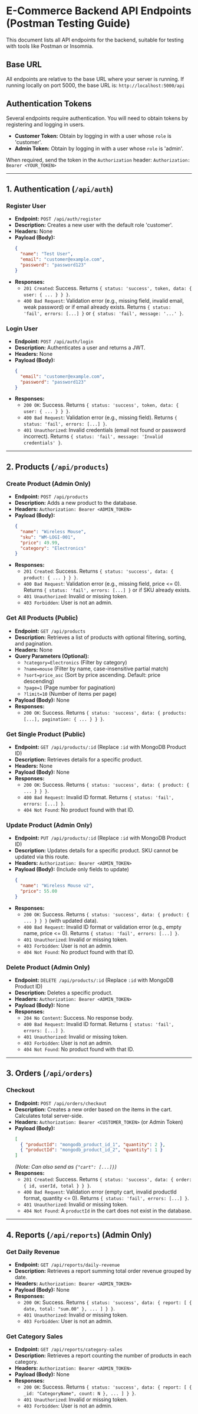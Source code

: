 # E-Commerce Backend API Endpoints (Postman Testing Guide)

This document lists all API endpoints for the backend, suitable for testing with tools like Postman or Insomnia.

## Base URL

All endpoints are relative to the base URL where your server is running. If running locally on port 5000, the base URL is: `http://localhost:5000/api`

## Authentication Tokens

Several endpoints require authentication. You will need to obtain tokens by registering and logging in users.

* **Customer Token:** Obtain by logging in with a user whose `role` is 'customer'.
* **Admin Token:** Obtain by logging in with a user whose `role` is 'admin'.

When required, send the token in the `Authorization` header:
`Authorization: Bearer <YOUR_TOKEN>`

---

## 1. Authentication (`/api/auth`)

### Register User

* **Endpoint:** `POST /api/auth/register`
* **Description:** Creates a new user with the default role 'customer'.
* **Headers:** None
* **Payload (Body):**
    ```json
    {
      "name": "Test User",
      "email": "customer@example.com",
      "password": "password123"
    }
    ```
* **Responses:**
    * `201 Created`: Success. Returns `{ status: 'success', token, data: { user: { ... } } }`.
    * `400 Bad Request`: Validation error (e.g., missing field, invalid email, weak password) or if email already exists. Returns `{ status: 'fail', errors: [...] }` or `{ status: 'fail', message: '...' }`.

### Login User

* **Endpoint:** `POST /api/auth/login`
* **Description:** Authenticates a user and returns a JWT.
* **Headers:** None
* **Payload (Body):**
    ```json
    {
      "email": "customer@example.com",
      "password": "password123"
    }
    ```
* **Responses:**
    * `200 OK`: Success. Returns `{ status: 'success', token, data: { user: { ... } } }`.
    * `400 Bad Request`: Validation error (e.g., missing field). Returns `{ status: 'fail', errors: [...] }`.
    * `401 Unauthorized`: Invalid credentials (email not found or password incorrect). Returns `{ status: 'fail', message: 'Invalid credentials' }`.

---

## 2. Products (`/api/products`)

### Create Product (Admin Only)

* **Endpoint:** `POST /api/products`
* **Description:** Adds a new product to the database.
* **Headers:** `Authorization: Bearer <ADMIN_TOKEN>`
* **Payload (Body):**
    ```json
    {
      "name": "Wireless Mouse",
      "sku": "WM-LOGI-001",
      "price": 49.99,
      "category": "Electronics"
    }
    ```
* **Responses:**
    * `201 Created`: Success. Returns `{ status: 'success', data: { product: { ... } } }`.
    * `400 Bad Request`: Validation error (e.g., missing field, price <= 0). Returns `{ status: 'fail', errors: [...] }` or if SKU already exists.
    * `401 Unauthorized`: Invalid or missing token.
    * `403 Forbidden`: User is not an admin.

### Get All Products (Public)

* **Endpoint:** `GET /api/products`
* **Description:** Retrieves a list of products with optional filtering, sorting, and pagination.
* **Headers:** None
* **Query Parameters (Optional):**
    * `?category=Electronics` (Filter by category)
    * `?name=mouse` (Filter by name, case-insensitive partial match)
    * `?sort=price_asc` (Sort by price ascending. Default: price descending)
    * `?page=1` (Page number for pagination)
    * `?limit=10` (Number of items per page)
* **Payload (Body):** None
* **Responses:**
    * `200 OK`: Success. Returns `{ status: 'success', data: { products: [...], pagination: { ... } } }`.

### Get Single Product (Public)

* **Endpoint:** `GET /api/products/:id` (Replace `:id` with MongoDB Product ID)
* **Description:** Retrieves details for a specific product.
* **Headers:** None
* **Payload (Body):** None
* **Responses:**
    * `200 OK`: Success. Returns `{ status: 'success', data: { product: { ... } } }`.
    * `400 Bad Request`: Invalid ID format. Returns `{ status: 'fail', errors: [...] }`.
    * `404 Not Found`: No product found with that ID.

### Update Product (Admin Only)

* **Endpoint:** `PUT /api/products/:id` (Replace `:id` with MongoDB Product ID)
* **Description:** Updates details for a specific product. SKU cannot be updated via this route.
* **Headers:** `Authorization: Bearer <ADMIN_TOKEN>`
* **Payload (Body):** (Include only fields to update)
    ```json
    {
      "name": "Wireless Mouse v2",
      "price": 55.00
    }
    ```
* **Responses:**
    * `200 OK`: Success. Returns `{ status: 'success', data: { product: { ... } } }` (with updated data).
    * `400 Bad Request`: Invalid ID format or validation error (e.g., empty name, price <= 0). Returns `{ status: 'fail', errors: [...] }`.
    * `401 Unauthorized`: Invalid or missing token.
    * `403 Forbidden`: User is not an admin.
    * `404 Not Found`: No product found with that ID.

### Delete Product (Admin Only)

* **Endpoint:** `DELETE /api/products/:id` (Replace `:id` with MongoDB Product ID)
* **Description:** Deletes a specific product.
* **Headers:** `Authorization: Bearer <ADMIN_TOKEN>`
* **Payload (Body):** None
* **Responses:**
    * `204 No Content`: Success. No response body.
    * `400 Bad Request`: Invalid ID format. Returns `{ status: 'fail', errors: [...] }`.
    * `401 Unauthorized`: Invalid or missing token.
    * `403 Forbidden`: User is not an admin.
    * `404 Not Found`: No product found with that ID.

---

## 3. Orders (`/api/orders`)

### Checkout

* **Endpoint:** `POST /api/orders/checkout`
* **Description:** Creates a new order based on the items in the cart. Calculates total server-side.
* **Headers:** `Authorization: Bearer <CUSTOMER_TOKEN>` (or Admin Token)
* **Payload (Body):**
    ```json
    [
      { "productId": "mongodb_product_id_1", "quantity": 2 },
      { "productId": "mongodb_product_id_2", "quantity": 1 }
    ]
    ```
    *(Note: Can also send as `{"cart": [...]}`)*
* **Responses:**
    * `201 Created`: Success. Returns `{ status: 'success', data: { order: { id, userId, total } } }`.
    * `400 Bad Request`: Validation error (empty cart, invalid productId format, quantity <= 0). Returns `{ status: 'fail', errors: [...] }`.
    * `401 Unauthorized`: Invalid or missing token.
    * `404 Not Found`: A `productId` in the cart does not exist in the database.

---

## 4. Reports (`/api/reports`) (Admin Only)

### Get Daily Revenue

* **Endpoint:** `GET /api/reports/daily-revenue`
* **Description:** Retrieves a report summing total order revenue grouped by date.
* **Headers:** `Authorization: Bearer <ADMIN_TOKEN>`
* **Payload (Body):** None
* **Responses:**
    * `200 OK`: Success. Returns `{ status: 'success', data: { report: [ { date, total: "sum.00" }, ... ] } }`.
    * `401 Unauthorized`: Invalid or missing token.
    * `403 Forbidden`: User is not an admin.

### Get Category Sales

* **Endpoint:** `GET /api/reports/category-sales`
* **Description:** Retrieves a report counting the number of products in each category.
* **Headers:** `Authorization: Bearer <ADMIN_TOKEN>`
* **Payload (Body):** None
* **Responses:**
    * `200 OK`: Success. Returns `{ status: 'success', data: { report: [ { _id: "CategoryName", count: N }, ... ] } }`.
    * `401 Unauthorized`: Invalid or missing token.
    * `403 Forbidden`: User is not an admin.